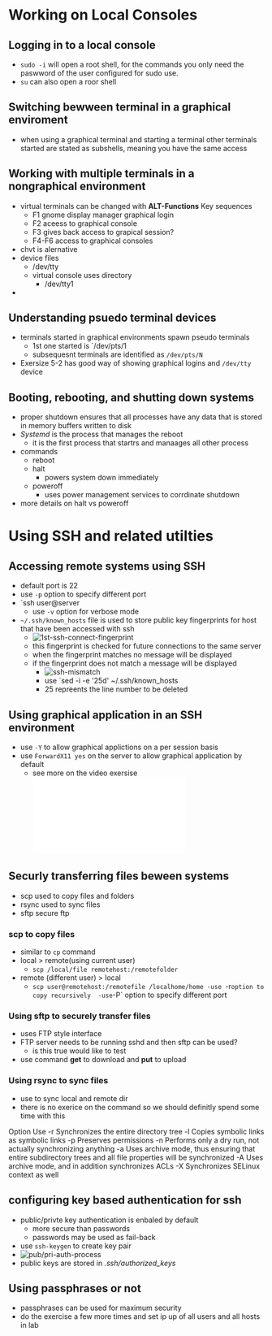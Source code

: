 # Working on Local Consoles

## Logging in to a local console 

- `sudo -i` will open a root shell, for the commands you only need the paswword of the user configured for sudo use. 
- `su` can also open a roor shell 

## Switching bewween terminal in a graphical enviroment 
- when using a graphical terminal and starting a terminal other terminals started are stated as subshells, meaning you have the same access 

## Working with multiple terminals in a nongraphical environment 
- virtual terminals can be changed with **ALT-Functions** Key sequences  
  - F1 gnome display manager graphical login 
  - F2 aceess to graphical console 
  - F3 gives back access to grapical session?
  - F4-F6 access to graphical consoles 
- chvt is alernative 
- device files
  - /dev/tty  
  - virtual console uses directory
    - /dev/tty1
- 
 


## Understanding psuedo terminal devices 
- terminals started in graphical environments spawn pseudo terminals 
  - 1st one started is `/dev/pts/1 
  - subsequesnt terminals are identified as `/dev/pts/N`
- Exersize 5-2 has good way of showing graphical logins and `/dev/tty` device 
## Booting, rebooting, and shutting down systems 
- proper shutdown ensures that all processes have any data that is stored in memory buffers written to disk
- *Systemd* is the process that manages the reboot 
  - it is the first process that startrs and manaages all other process 
- commands 
  - reboot
  - halt
    - powers system down immediately  
  - poweroff
    - uses power management services to corrdinate shutdown  
- more details on halt vs poweroff

# Using SSH and related utilties 


## Accessing remote systems using SSH
 - default port is 22
  - use `-p` option to specify different port 
- `ssh user@server
  - use `-v` option for verbose mode 
- `~/.ssh/known_hosts` file is used to store public key fingerprints for host that have been accessed with ssh
  - ![1st-ssh-connect-fingerprint](https://www.simplified.guide/_media/ssh/fix-remote-host-identification-has-changed-error/confirm-ssh-key-fingerprint.png?w=700&tok=79cd77) 
  - this fingerprint is checked for future connections to the same server 
  - when the fingerprint matches no message will be displayed
  - if the fingerprint does not match a message will be displayed
    - ![ssh-mismatch](https://www.simplified.guide/_media/ssh/fix-remote-host-identification-has-changed-error/remote-host-identification-has-changed.png?w=700&tok=0ee1b3)
    - use `sed -i -e '25d' ~/.ssh/known_hosts
     - 25 repreents the line number to be deleted 

## Using graphical application in an SSH environment
- use `-Y` to allow graphical applictions on a per session basis
- use `ForwardX11 yes` on the server to allow graphical application by default 
  - see more on the video exersise ![exercise-notes](/Users/bbyers/Documents/local-filevideo-lab-module7-lesson24_managing-ssh.md)   

## Securly transferring files beween systems 
- scp used to copy files and folders 
- rsync used to sync files 
- sftp secure ftp

### scp to copy files 
- similar to `cp` command   
- local > remote(using current user) 
  - `scp /local/file remotehost:/remotefolder`
- remote (different user)  > local 
  - `scp user@remotehost:/remotefile /localhome/home
-use `-r` option to copy recursively 
-use `-P` option to specify different port   
### Using sftp to securely transfer files 
- uses FTP style interface 
- FTP server needs to be running sshd and then sftp can be used?
  - is this true would like to test 
- use command **get** to download and **put** to upload  

### Using rsync to sync files 
- use to sync local and remote dir
- there is no exerice on the command so we should definitly spend some time with this 

Option Use
-r    Synchronizes the entire directory tree
-l    Copies symbolic links as symbolic links
-p    Preserves permissions
-n    Performs only a dry run, not actually synchronizing anything
-a   Uses archive mode, thus ensuring that entire subdirectory trees and all
file properties will be synchronized
-A   Uses archive mode, and in addition synchronizes ACLs
-X   Synchronizes SELinux context as well

## configuring key based authentication for ssh  
- public/privte key authentication is enbaled by default 
  - more secure than passwords 
  - passwords may be used as fail-back
- use `ssh-keygen` to create key pair 
- ![pub/pri-auth-process](https://rayka-co.com/wp-content/uploads/2022/05/14.-Junos-SSH-Public-Key-Authentication-Process.png)  
- public keys are stored in *.ssh/authorized_keys*

## Using passphrases or not
- passphrases can be used for maximum security 
- do the exercise a few more times and set ip up of all users and all hosts in lab  


